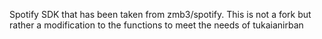 Spotify SDK that has been taken from zmb3/spotify. This is not a fork but rather a modification to the functions to meet the needs of tukaianirban
